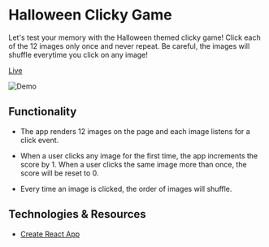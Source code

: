 # Halloween Clicky Game

Let's test your memory with the Halloween themed clicky game! Click each of the 12 images only once and never repeat. Be careful, the images will shuffle everytime you click on any image!

[Live](https://yukanishijima.github.io/clicky-game/)

![Demo](/public/images/newDemo.gif)

## Functionality

- The app renders 12 images on the page and each image listens for a click event. 

- When a user clicks any image for the first time, the app increments the score by 1. When a user clicks the same image more than once, the score will be reset to 0. 

- Every time an image is clicked, the order of images will shuffle.

## Technologies & Resources

- [Create React App](https://github.com/facebook/create-react-app)